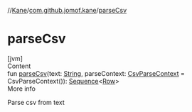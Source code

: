 //[Kane](../index.md)/[com.github.jomof.kane](index.md)/[parseCsv](parse-csv.md)



# parseCsv  
[jvm]  
Content  
fun [parseCsv](parse-csv.md)(text: [String](https://kotlinlang.org/api/latest/jvm/stdlib/kotlin/-string/index.html), parseContext: [CsvParseContext](../com.github.jomof.kane.impl.csv/-csv-parse-context/index.md) = CsvParseContext()): [Sequence](https://kotlinlang.org/api/latest/jvm/stdlib/kotlin.sequences/-sequence/index.html)<[Row](-row/index.md)>  
More info  


Parse csv from text

  



